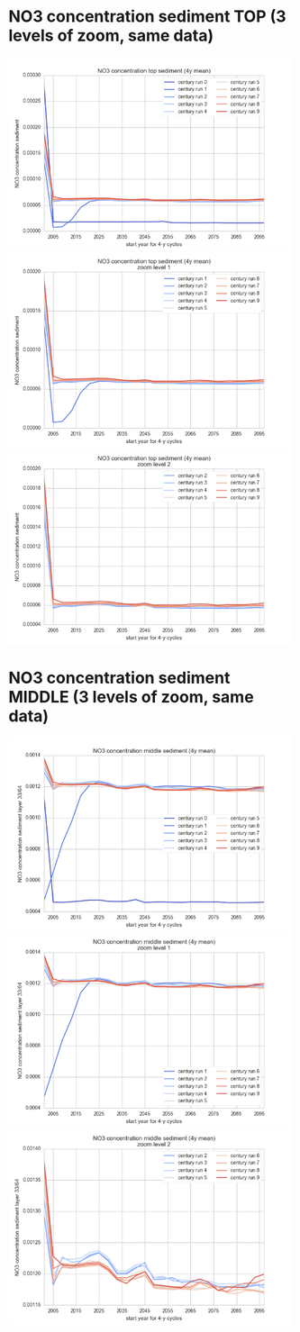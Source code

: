 # NO3 concentration sediment TOP (3 levels of zoom, same data) 

![](../figures/NO3sedtop.png) 
![](../figures/NO3sedtopzoomed1.png) 
![](../figures/NO3sedtopzoomed2.png) 

# NO3 concentration sediment MIDDLE (3 levels of zoom, same data) 

![](../figures/NO3sedmid.png) 
![](../figures/NO3sedmidzoomed1.png) 
![](../figures/NO3sedmidzoomed2.png)
